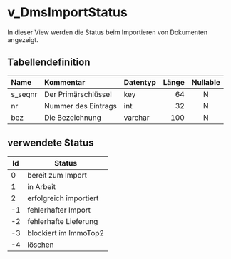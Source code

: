 # v_DmsImportStatus

In dieser View werden die Status beim Importieren von Dokumenten angezeigt. 

## Tabellendefinition

| Name    | Kommentar           | Datentyp | Länge | Nullable |
| :------ | :------------------ | :------- | ----: | :------: |
| s_seqnr | Der Primärschlüssel | key      |    64 |    N     |
| nr      | Nummer des Eintrags | int      |    32 |    N     |
| bez     | Die Bezeichnung     | varchar  |   100 |    N     |


## verwendete Status

| Id  | Status                 |
| --- | ---------------------- |
| 0   | bereit zum Import      |
| 1   | in Arbeit              |
| 2   | erfolgreich importiert |
| -1  | fehlerhafter Import    |
| -2  | fehlerhafte Lieferung  |
| -3  | blockiert im ImmoTop2  |
| -4  | löschen                |

